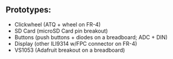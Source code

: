 ## Prototypes:

- Clickwheel (ATQ + wheel on FR-4)
- SD Card (microSD Card pin breakout)
- Buttons (push buttons + diodes on a breadboard; ADC + DIN)
- Display (other ILI9314 w/FPC connector on FR-4)
- VS1053 (Adafruit breakout on a breadboard)
